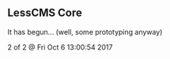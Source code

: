 LessCMS Core
------------

It has begun... (well, some prototyping anyway)

2 of 2 @ Fri Oct  6 13:00:54 2017

